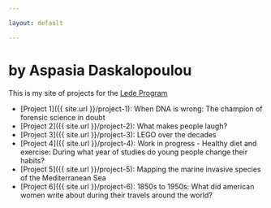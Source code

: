 ```yaml
---

layout: default

---
```


# by Aspasia Daskalopoulou

This is my site of projects for the [Lede Program](http://ledeprogram.com)

* [Project 1]({{ site.url }}/project-1): When DNA is wrong: The champion of forensic science in doubt
* [Project 2]({{ site.url }}/project-2): What makes people laugh?
* [Project 3]({{ site.url }}/project-3): LEGO over the decades
* [Project 4]({{ site.url }}/project-4): Work in progress - Healthy diet and exercise: During what year of studies do young people change their habits?
* [Project 5]({{ site.url }}/project-5): Mapping the marine invasive species of the Mediterranean Sea
* [Project 6]({{ site.url }}/project-6): 1850s to 1950s: What did american women write about during their travels around the world? 
